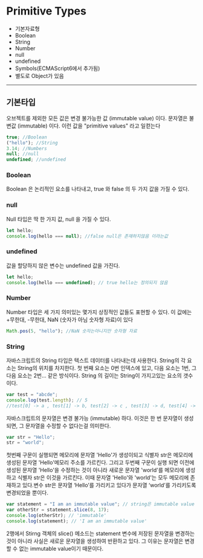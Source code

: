 # Primitive Types

- 기본자료형
- Boolean
- String
- Number
- null
- undefined
- Symbols(ECMAScript6에서 추가됨)
- 별도로 Object가 있음

---

## 기본타입

오브젝트를 제외한 모든 값은 변경 불가능한 값 (immutable value) 이다. 문자열은 불변값 (immutable) 이다. 이런 값을 "primitive values" 라고 일컫는다

```javascript
true; //Boolean
("hello"); //String
3.14; //Numbers
null; //null
undefined; //undefined
```

### Boolean

Boolean 은 논리적인 요소를 나타내고, true 와 false 의 두 가지 값을 가질 수 있다.

### null

Null 타입은 딱 한 가지 값, null 을 가질 수 있다.

```javascript
let hello;
console.log(hello === null); //false null은 존재하지않음 이라는값
```

### undefined

값을 할당하지 않은 변수는 undefined 값을 가진다.

```javascript
let hello;
console.log(hello === undefined); // true hello는 정의되지 않음
```

### Number

Number 타입은 세 가지 의미있는 몇가지 상징적인 값들도 표현할 수 있다. 이 값에는 +무한대, -무한대, NaN (숫자가 아님 숫자형 자료)이 있다

```javascript
Math.pos(5, "hello"); //NaN 숫자는아니지만 숫자형 자료
```

### String

자바스크립트의 String 타입은 텍스트 데이터를 나타내는데 사용한다.
String의 각 요소는 String의 위치를 차지한다. 첫 번째 요소는 0번 인덱스에 있고, 다음 요소는 1번, 그 다음 요소는 2번... 같은 방식이다.
String 의 길이는 String이 가지고있는 요소의 갯수이다.

```javascript
var test = "abcde";
console.log(test.length); // 5
//test[0] -> a , test[1] -> b, test[2] -> c , test[3] -> d, test[4] -> e
```

자바스크립트의 문자열은 변경 불가능 (immutable) 하다. 이것은 한 번 문자열이 생성되면, 그 문자열을 수정할 수 없다는걸 의미한다.

```javascript
var str = "Hello";
str = "world";
```

첫번째 구문이 실행되면 메모리에 문자열 'Hello'가 생성이되고 식별자 str은 메모리에 생성된 문자열 'Hello'메모리 주소를 가르킨다.
그리고 두번째 구문이 실행 되면 이전에 생성된 문자열 'Hello'을 수정하는 것이 아니라 새로운 문자열 'world'를 메모리에 생성하고 식별자 str은 이것을 가르킨다.
이때 문자열 'Hello'와 'world'는 모두 메모리에 존재하고 있다.변수 str은 문자열 ‘Hello’를 가리키고 있다가 문자열 ‘world’를 가리키도록 변경되었을 뿐이다.

```javascript
var statement = "I am an immutable value"; // string은 immutable value
var otherStr = statement.slice(8, 17);
console.log(otherStr); // 'immutable'
console.log(statement); // 'I am an immutable value'
```

2행에서 Stirng 객체의 slice() 메소드는 statement 변수에 저장된 문자열을 변경하는 것이 아니라 사실은 새로운 문자열을 생성하여 반환하고 있다.
그 이유는 문자열은 변경할 수 없는 immutable value이기 때문이다.
